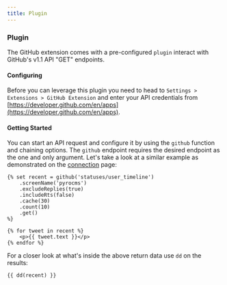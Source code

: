 ```yaml
---
title: Plugin
---
```


### Plugin

The GitHub extension comes with a pre-configured `plugin` interact with GitHub's v1.1 API "GET" endpoints.


#### Configuring

Before you can leverage this plugin you need to head to `Settings > Extensions > GitHub Extension` and enter your API credentials from [https://developer.github.com/en/apps](https://developer.github.com/en/apps).


#### Getting Started

You can start an API request and configure it by using the `github` function and chaining options. The `github` endpoint requires the desired endpoint as the one and only argument. Let's take a look at a similar example as demonstrated on the [connection](../connection) page:

    {% set recent = github('statuses/user_timeline')
        .screenName('pyrocms')
        .excludeReplies(true)
        .includeRts(false)
        .cache(30)
        .count(10)
        .get()
    %}
    
    {% for tweet in recent %}
        <p>{{ tweet.text }}</p>
    {% endfor %}

For a closer look at what's inside the above return data use `dd` on the results:
 
    {{ dd(recent) }}
